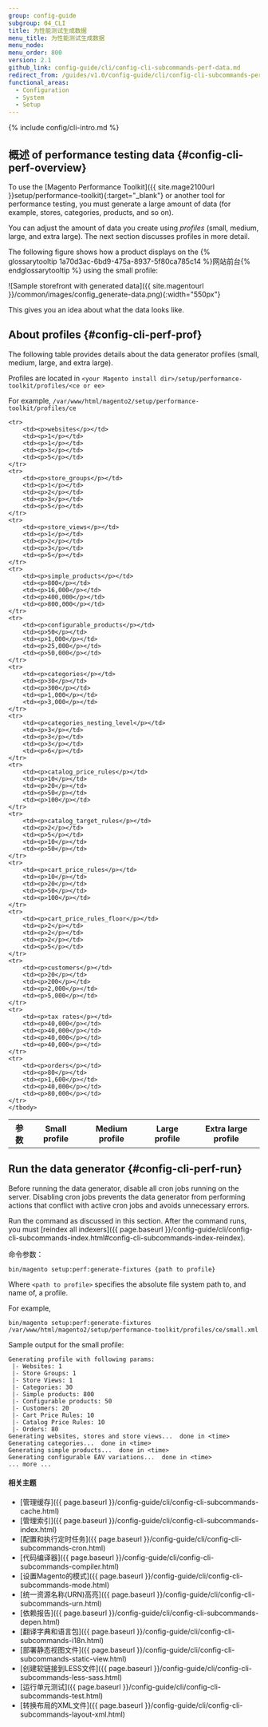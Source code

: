 ```yaml
---
group: config-guide
subgroup: 04_CLI
title: 为性能测试生成数据
menu_title: 为性能测试生成数据
menu_node:
menu_order: 800
version: 2.1
github_link: config-guide/cli/config-cli-subcommands-perf-data.md
redirect_from: /guides/v1.0/config-guide/cli/config-cli-subcommands-perf-data.html
functional_areas:
  - Configuration
  - System
  - Setup
---
```


{% include config/cli-intro.md %}

## 概述 of performance testing data {#config-cli-perf-overview}
To use the [Magento Performance Toolkit]({{ site.mage2100url }}setup/performance-toolkit){:target="\_blank"} or another tool for performance testing, you must generate a large amount of data (for example, stores, categories, products, and so on).

You can adjust the amount of data you create using *profiles* (small, medium, large, and extra large). The next section discusses profiles in more detail.

The following figure shows how a product displays on the {% glossarytooltip 1a70d3ac-6bd9-475a-8937-5f80ca785c14 %}网站前台{% endglossarytooltip %} using the small profile:

![Sample storefront with generated data]({{ site.magentourl }}/common/images/config_generate-data.png){:width="550px"}

This gives you an idea about what the data looks like.

## About profiles {#config-cli-perf-prof}
The following table provides details about the data generator profiles (small, medium, large, and extra large).

Profiles are located in `<your Magento install dir>/setup/performance-toolkit/profiles/<ce or ee>`

For example, `/var/www/html/magento2/setup/performance-toolkit/profiles/ce`

<table>
    <tbody>
        <tr>
            <th>参数</th>
            <th>Small profile</th>
            <th>Medium profile</th>
            <th>Large profile</th>
            <th>Extra large profile</th>
        </tr>

    <tr>
        <td><p>websites</p></td>
        <td><p>1</p></td>
        <td><p>1</p></td>
        <td><p>3</p></td>
        <td><p>5</p></td>
    </tr>
    <tr>
        <td><p>store_groups</p></td>
        <td><p>1</p></td>   
        <td><p>2</p></td>
        <td><p>3</p></td>
        <td><p>5</p></td>   
    </tr>
    <tr>
        <td><p>store_views</p></td>
        <td><p>1</p></td>   
        <td><p>2</p></td>
        <td><p>3</p></td>
        <td><p>5</p></td>   
    </tr>
    <tr>
        <td><p>simple_products</p></td>
        <td><p>800</p></td>
        <td><p>16,000</p></td>
        <td><p>400,000</p></td>
        <td><p>800,000</p></td>
    </tr>
    <tr>
        <td><p>configurable_products</p></td>
        <td><p>50</p></td>  
        <td><p>1,000</p></td>
        <td><p>25,000</p></td>
        <td><p>50,000</p></td>  
    </tr>
    <tr>
        <td><p>categories</p></td>
        <td><p>30</p></td>  
        <td><p>300</p></td>
        <td><p>1,000</p></td>
        <td><p>3,000</p></td>   
    </tr>
    <tr>
        <td><p>categories_nesting_level</p></td>
        <td><p>3</p></td>   
        <td><p>3</p></td>
        <td><p>3</p></td>
        <td><p>6</p></td>   
    </tr>
    <tr>
        <td><p>catalog_price_rules</p></td>
        <td><p>10</p></td>  
        <td><p>20</p></td>
        <td><p>50</p></td>
        <td><p>100</p></td>
    </tr>
    <tr>
        <td><p>catalog_target_rules</p></td>
        <td><p>2</p></td>   
        <td><p>5</p></td>
        <td><p>10</p></td>
        <td><p>50</p></td>  
    </tr>
    <tr>
        <td><p>cart_price_rules</p></td>
        <td><p>10</p></td>  
        <td><p>20</p></td>
        <td><p>50</p></td>
        <td><p>100</p></td>     
    </tr>
    <tr>
        <td><p>cart_price_rules_floor</p></td>
        <td><p>2</p></td>   
        <td><p>2</p></td>
        <td><p>2</p></td>
        <td><p>5</p></td>       
    </tr>
    <tr>
        <td><p>customers</p></td>
        <td><p>20</p></td>  
        <td><p>200</p></td>
        <td><p>2,000</p></td>
        <td><p>5,000</p></td>       
    </tr>
    <tr>
        <td><p>tax rates</p></td>
        <td><p>40,000</p></td>  
        <td><p>40,000</p></td>
        <td><p>40,000</p></td>
        <td><p>40,000</p></td>      
    </tr>
    <tr>
        <td><p>orders</p></td>
        <td><p>80</p></td>  
        <td><p>1,600</p></td>
        <td><p>40,000</p></td>
        <td><p>80,000</p></td>      
    </tr>
    </tbody>
</table>

## Run the data generator {#config-cli-perf-run}
<div class="bs-callout bs-callout-warning" markdown="1">
Before running the data generator, disable all cron jobs running on the server. Disabling cron jobs prevents the data generator from performing actions that conflict with active cron jobs and avoids unnecessary errors.
</div>

Run the command as discussed in this section. After the command runs, you must [reindex all indexers]({{ page.baseurl }}/config-guide/cli/config-cli-subcommands-index.html#config-cli-subcommands-index-reindex).

命令参数：

    bin/magento setup:perf:generate-fixtures {path to profile}

Where `<path to profile>` specifies the absolute file system path to, and name of, a profile.

For example,

    bin/magento setup:perf:generate-fixtures /var/www/html/magento2/setup/performance-toolkit/profiles/ce/small.xml

Sample output for the small profile:

    Generating profile with following params:
     |- Websites: 1
     |- Store Groups: 1
     |- Store Views: 1
     |- Categories: 30
     |- Simple products: 800
     |- Configurable products: 50
     |- Customers: 20
     |- Cart Price Rules: 10
     |- Catalog Price Rules: 10
     |- Orders: 80
    Generating websites, stores and store views...  done in <time>
    Generating categories...  done in <time>
    Generating simple products...  done in <time>
    Generating configurable EAV variations...  done in <time>
    ... more ...


#### 相关主题
*   [管理缓存]({{ page.baseurl }}/config-guide/cli/config-cli-subcommands-cache.html)
*   [管理索引]({{ page.baseurl }}/config-guide/cli/config-cli-subcommands-index.html)
*   [配置和执行定时任务]({{ page.baseurl }}/config-guide/cli/config-cli-subcommands-cron.html)
*   [代码编译器]({{ page.baseurl }}/config-guide/cli/config-cli-subcommands-compiler.html)
*   [设置Magento的模式]({{ page.baseurl }}/config-guide/cli/config-cli-subcommands-mode.html)
*   [统一资源名称(URN)高亮]({{ page.baseurl }}/config-guide/cli/config-cli-subcommands-urn.html)
*   [依赖报告]({{ page.baseurl }}/config-guide/cli/config-cli-subcommands-depen.html)
*   [翻译字典和语言包]({{ page.baseurl }}/config-guide/cli/config-cli-subcommands-i18n.html)
*   [部署静态视图文件]({{ page.baseurl }}/config-guide/cli/config-cli-subcommands-static-view.html)
*   [创建软链接到LESS文件]({{ page.baseurl }}/config-guide/cli/config-cli-subcommands-less-sass.html)
*   [运行单元测试]({{ page.baseurl }}/config-guide/cli/config-cli-subcommands-test.html)
*   [转换布局的XML文件]({{ page.baseurl }}/config-guide/cli/config-cli-subcommands-layout-xml.html)
